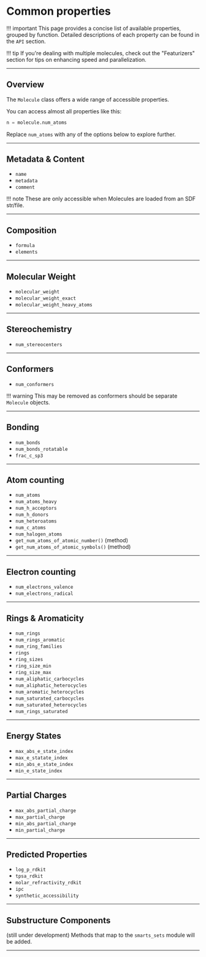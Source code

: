 # Common properties

!!! important
    This page provides a concise list of available properties, grouped by function. Detailed descriptions of each property can be found in the `API` section.

!!! tip
    If you're dealing with multiple molecules, check out the "Featurizers" section for tips on enhancing speed and parallelization.

--------------------------------------------------------------------------------

## Overview

The `Molecule` class offers a wide range of accessible properties. 

You can access almost all properties like this:

``` python
n = molecule.num_atoms
```

Replace `num_atoms` with any of the options below to explore further.

--------------------------------------------------------------------------------

## Metadata & Content

- `name`
- `metadata`
- `comment`
  
!!! note
    These are only accessible when Molecules are loaded from an SDF str/file.

--------------------------------------------------------------------------------

## Composition

- `formula`
- `elements`
  
--------------------------------------------------------------------------------

## Molecular Weight

- `molecular_weight`
- `molecular_weight_exact`
- `molecular_weight_heavy_atoms`

--------------------------------------------------------------------------------

## Stereochemistry

- `num_stereocenters`

--------------------------------------------------------------------------------

## Conformers

- `num_conformers`

!!! warning
    This may be removed as conformers should be separate `Molecule` objects.

--------------------------------------------------------------------------------

## Bonding

- `num_bonds`
- `num_bonds_rotatable`
- `frac_c_sp3`

--------------------------------------------------------------------------------

## Atom counting

- `num_atoms`
- `num_atoms_heavy`
- `num_h_acceptors`
- `num_h_donors`
- `num_heteroatoms`
- `num_c_atoms`
- `num_halogen_atoms`
- `get_num_atoms_of_atomic_number()`  (method)
- `get_num_atoms_of_atomic_symbols()`  (method)

--------------------------------------------------------------------------------

## Electron counting

- `num_electrons_valence`
- `num_electrons_radical`

--------------------------------------------------------------------------------

## Rings & Aromaticity

- `num_rings`
- `num_rings_aromatic`
- `num_ring_families`
- `rings`
- `ring_sizes`
- `ring_size_min`
- `ring_size_max`
- `num_aliphatic_carbocycles`
- `num_aliphatic_heterocycles`
- `num_aromatic_heterocycles`
- `num_saturated_carbocycles`
- `num_saturated_heterocycles`
- `num_rings_saturated`

--------------------------------------------------------------------------------

## Energy States

- `max_abs_e_state_index`
- `max_e_statate_index`
- `min_abs_e_state_index`
- `min_e_state_index`

--------------------------------------------------------------------------------

## Partial Charges

- `max_abs_partial_charge`
- `max_partial_charge`
- `min_abs_partial_charge`
- `min_partial_charge`

--------------------------------------------------------------------------------

## Predicted Properties

- `log_p_rdkit`
- `tpsa_rdkit`
- `molar_refractivity_rdkit`
- `ipc`
- `synthetic_accessibility`

--------------------------------------------------------------------------------

## Substructure Components

(still under development)
Methods that map to the `smarts_sets` module will be added.

--------------------------------------------------------------------------------